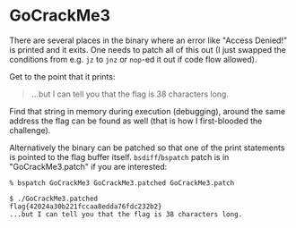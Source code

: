 # GoCrackMe3

There are several places in the binary where an error like "Access Denied!" is printed and it exits. One needs to patch
all of this out (I just swapped the conditions from e.g. `jz` to `jnz` or `nop`-ed it out if code flow allowed).

Get to the point that it prints:

> ...but I can tell you that the flag is 38 characters long.

Find that string in memory during execution (debugging), around the same address the flag can be found as well (that 
is how I first-blooded the challenge).

Alternatively the binary can be patched so that one of the print statements is pointed to the flag buffer itself.
`bsdiff`/`bspatch` patch is in "GoCrackMe3.patch" if you are interested:

```shell
% bspatch GoCrackMe3 GoCrackMe3.patched GoCrackMe3.patch
```

```shell
$ ./GoCrackMe3.patched
flag{42024a30b221fccaa8edda76fdc232b2}
...but I can tell you that the flag is 38 characters long.
```
